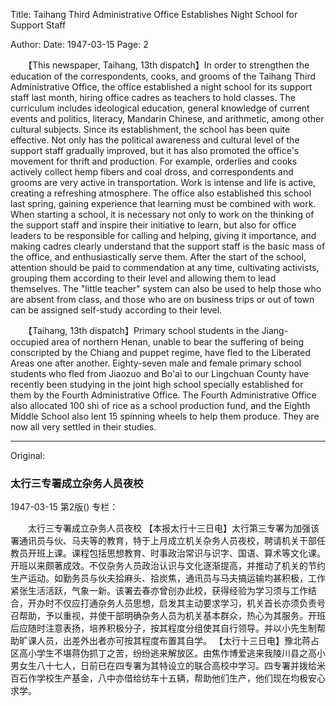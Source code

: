 Title: Taihang Third Administrative Office Establishes Night School for Support Staff

Author:
Date: 1947-03-15
Page: 2

　　【This newspaper, Taihang, 13th dispatch】In order to strengthen the education of the correspondents, cooks, and grooms of the Taihang Third Administrative Office, the office established a night school for its support staff last month, hiring office cadres as teachers to hold classes. The curriculum includes ideological education, general knowledge of current events and politics, literacy, Mandarin Chinese, and arithmetic, among other cultural subjects. Since its establishment, the school has been quite effective. Not only has the political awareness and cultural level of the support staff gradually improved, but it has also promoted the office's movement for thrift and production. For example, orderlies and cooks actively collect hemp fibers and coal dross, and correspondents and grooms are very active in transportation. Work is intense and life is active, creating a refreshing atmosphere. The office also established this school last spring, gaining experience that learning must be combined with work. When starting a school, it is necessary not only to work on the thinking of the support staff and inspire their initiative to learn, but also for office leaders to be responsible for calling and helping, giving it importance, and making cadres clearly understand that the support staff is the basic mass of the office, and enthusiastically serve them. After the start of the school, attention should be paid to commendation at any time, cultivating activists, grouping them according to their level and allowing them to lead themselves. The "little teacher" system can also be used to help those who are absent from class, and those who are on business trips or out of town can be assigned self-study according to their level.

　　【Taihang, 13th dispatch】Primary school students in the Jiang-occupied area of northern Henan, unable to bear the suffering of being conscripted by the Chiang and puppet regime, have fled to the Liberated Areas one after another. Eighty-seven male and female primary school students who fled from Jiaozuo and Bo'ai to our Lingchuan County have recently been studying in the joint high school specially established for them by the Fourth Administrative Office. The Fourth Administrative Office also allocated 100 shi of rice as a school production fund, and the Eighth Middle School also lent 15 spinning wheels to help them produce. They are now all very settled in their studies.



<hr /> 

Original: 


### 太行三专署成立杂务人员夜校

1947-03-15
第2版()
专栏：

　　太行三专署成立杂务人员夜校
    【本报太行十三日电】太行第三专署为加强该署通讯员与伙、马夫等的教育，特于上月成立机关杂务人员夜校，聘请机关干部任教员开班上课。课程包括思想教育、时事政治常识与识字、国语、算术等文化课。开班以来颇著成效。不仅杂务人员政治认识与文化逐渐提高，并推动了机关的节约生产运动。如勤务员与伙夫拾麻头、拾炭焦，通讯员与马夫搞运输均甚积极，工作紧张生活活跃，气象一新。该署去春亦曾创办此校，获得经验为学习须与工作结合，开办时不仅应打通杂务人员思想，启发其主动要求学习，机关首长亦须负责号召帮助，予以重视，并使干部明确杂务人员为机关基本群众，热心为其服务。开班后应随时注意表扬，培养积极分子，按其程度分组使其自行领导。并以小先生制帮助旷课人员，出差外出者亦可按其程度布置其自学。
    【太行十三日电】豫北蒋占区高小学生不堪蒋伪抓丁之苦，纷纷逃来解放区。由焦作博爱逃来我陵川县之高小男女生八十七人，日前已在四专署为其特设立的联合高校中学习。四专署并拨给米百石作学校生产基金，八中亦借给纺车十五辆，帮助他们生产，他们现在均极安心求学。
